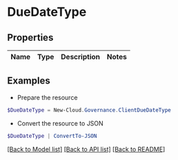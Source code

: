 # DueDateType
## Properties

Name | Type | Description | Notes
------------ | ------------- | ------------- | -------------

## Examples

- Prepare the resource
```powershell
$DueDateType = New-Cloud.Governance.ClientDueDateType 
```

- Convert the resource to JSON
```powershell
$DueDateType | ConvertTo-JSON
```

[[Back to Model list]](../README.md#documentation-for-models) [[Back to API list]](../README.md#documentation-for-api-endpoints) [[Back to README]](../README.md)

